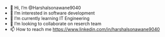 - 👋 Hi, I’m @Harshalsonawane9040
- 👀 I’m interested in software development
- 🌱 I’m currently learning IT Engineering 
- 💞️ I’m looking to collaborate on reserch team
- 📫 How to reach me https://www.linkedin.com/in/harshalsonawane9040

<!---
Harshalsonawane9040/Harshalsonawane9040 is a ✨ special ✨ repository because its `README.md` (this file) appears on your GitHub profile.
You can click the Preview link to take a look at your changes.
--->
